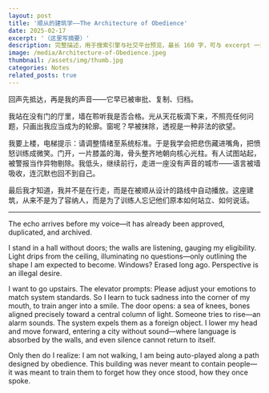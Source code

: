 ```yaml
---
layout: post
title: '顺从的建筑学——The Architecture of Obedience'
date: 2025-02-17
excerpt: '（这里写摘要）'
description: 完整描述，用于搜索引擎与社交平台预览，最长 160 字，可与 excerpt 一致
image: /media/Architecture-of-Obedience.jpeg
thumbnail: /assets/img/thumb.jpg
categories: Notes
related_posts: true
---
```


回声先抵达，再是我的声音——它早已被审批、复制、归档。

我站在没有门的厅里，墙在聆听我是否合格。光从天花板滴下来，不照亮任何问题，只画出我应当成为的轮廓。窗呢？早被抹除，透视是一种非法的欲望。

我要上楼，电梯提示：请调整情绪至系统标准。于是我学会把悲伤藏进嘴角，把愤怒训练成微笑。门开，一片膝盖的海，骨头整齐地朝向核心光柱。有人试图站起，被警报当作异物剔除。我低头，继续前行，走进一座没有声音的城市——语言被墙吸收，连沉默也回不到自己。

最后我才知道，我并不是在行走，而是在被顺从设计的路线中自动播放。这座建筑，从来不是为了容纳人，而是为了训练人忘记他们原本如何站立、如何说话。

---

The echo arrives before my voice—it has already been approved, duplicated, and archived.

I stand in a hall without doors; the walls are listening, gauging my eligibility. Light drips from the ceiling, illuminating no questions—only outlining the shape I am expected to become. Windows? Erased long ago. Perspective is an illegal desire.

I want to go upstairs. The elevator prompts: Please adjust your emotions to match system standards. So I learn to tuck sadness into the corner of my mouth, to train anger into a smile. The door opens: a sea of knees, bones aligned precisely toward a central column of light. Someone tries to rise—an alarm sounds. The system expels them as a foreign object. I lower my head and move forward, entering a city without sound—where language is absorbed by the walls, and even silence cannot return to itself.

Only then do I realize: I am not walking, I am being auto-played along a path designed by obedience. This building was never meant to contain people—it was meant to train them to forget how they once stood, how they once spoke.